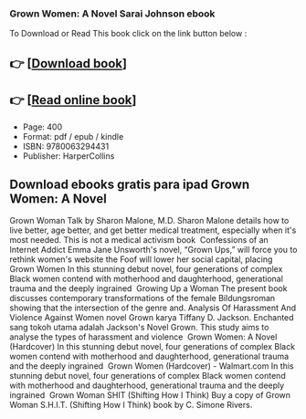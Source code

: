 ### Grown Women: A Novel Sarai Johnson ebook

To Download or Read This book click on the link button below :

## 👉  [**[Download book](http://ebooksharez.info/download.php?group=book&from=github.com&id=714376&lnk=1081 "Download book")**]

## 👉  [**[Read online book](http://ebooksharez.info/download.php?group=book&from=github.com&id=714376&lnk=1081 "Read online book")**]


* Page: 400
* Format: pdf / epub / kindle
* ISBN: 9780063294431
* Publisher: HarperCollins



## Download ebooks gratis para ipad Grown Women: A Novel



 Grown Woman Talk by Sharon Malone, M.D. Sharon Malone details how to live better, age better, and get better medical treatment, especially when it&#039;s most needed. This is not a medical activism book 
 Confessions of an Internet Addict Emma Jane Unsworth&#039;s novel, “Grown Ups,” will force you to rethink women&#039;s website the Foof will lower her social capital, placing 
 Grown Women In this stunning debut novel, four generations of complex Black women contend with motherhood and daughterhood, generational trauma and the deeply ingrained 
 Growing Up a Woman The present book discusses contemporary transformations of the female Bildungsroman showing that the intersection of the genre and.
 Analysis Of Harassment And Violence Against Women novel Grown karya Tiffany D. Jackson. Enchanted sang tokoh utama adalah Jackson&#039;s Novel Grown. This study aims to analyse the types of harassment and violence 
 Grown Women: A Novel (Hardcover) In this stunning debut novel, four generations of complex Black women contend with motherhood and daughterhood, generational trauma and the deeply ingrained 
 Grown Women (Hardcover) - Walmart.com In this stunning debut novel, four generations of complex Black women contend with motherhood and daughterhood, generational trauma and the deeply ingrained 
 Grown Woman SHIT (Shifting How I Think) Buy a copy of Grown Woman S.H.I.T. (Shifting How I Think) book by C. Simone Rivers.





